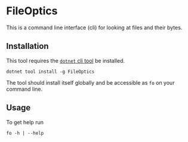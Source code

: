 # FileOptics

This is a command line interface (cli) for looking at files and their bytes.

## Installation

This tool requires the [`dotnet` cli tool](https://dotnet.microsoft.com/learn/dotnet/hello-world-tutorial/install) be installed.

```
dotnet tool install -g FileOptics
```

The tool should install itself globally and be accessible as `fo` on your command line.

## Usage

To get help run
```
fo -h | --help
```
